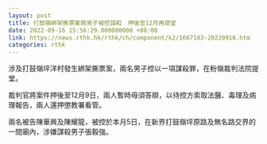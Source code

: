 ```yaml
---
layout: post
title: 打鼓嶺綁架撕票案兩男子被控謀殺　押後至12月再提堂
date: 2022-09-16 15:56:29.000000000 +08:00
link: https://news.rthk.hk/rthk/ch/component/k2/1667103-20220916.htm
categories: rthk
---
```


涉及打鼓嶺坪洋村發生綁架撕票案，兩名男子控以一項謀殺罪，在粉嶺裁判法院提堂。

裁判官將案件押後至12月9日，兩人暫時毋須答辯，以待控方索取法醫、毒理及病理報告，兩人還押懲教署看管。

兩名被告陳華興及陳耀龍，被控於本月5日，在新界打鼓嶺坪原路及無名路交界的一間廟內，涉嫌謀殺男子張毅強。

